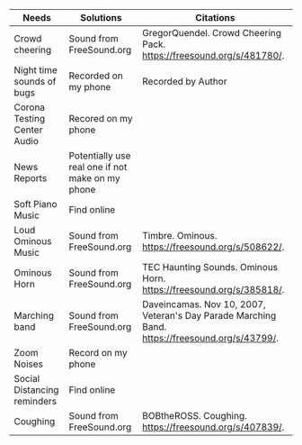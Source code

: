 | Needs   | Solutions  | Citations | 
|---|---|---|
| Crowd cheering   |  Sound from FreeSound.org | GregorQuendel. Crowd Cheering Pack. https://freesound.org/s/481780/. |
|  Night time sounds of bugs | Recorded on my phone| Recorded by Author| |  
| Corona Testing Center Audio  | Recored on my phone   | |
| News Reports|Potentially use real one if not make on my phone | |
|Soft Piano Music |Find online|
|Loud Ominous Music|Sound from FreeSound.org|Timbre. Ominous.  https://freesound.org/s/508622/. |
|Ominous Horn |Sound from FreeSound.org|TEC Haunting Sounds. Ominous Horn. https://freesound.org/s/385818/. |
|Marching band |Sound from FreeSound.org|Daveincamas. Nov 10, 2007, Veteran's Day Parade Marching Band. https://freesound.org/s/43799/. |
|Zoom Noises|Record on my phone|
|Social Distancing reminders|Find online|
|Coughing|Sound from FreeSound.org|BOBtheROSS. Coughing. https://freesound.org/s/407839/. |

